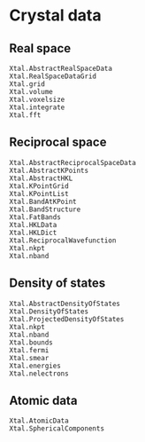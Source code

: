 # Crystal data

## Real space

```@docs
Xtal.AbstractRealSpaceData
Xtal.RealSpaceDataGrid
Xtal.grid
Xtal.volume
Xtal.voxelsize
Xtal.integrate
Xtal.fft
```

## Reciprocal space

```@docs
Xtal.AbstractReciprocalSpaceData
Xtal.AbstractKPoints
Xtal.AbstractHKL
Xtal.KPointGrid
Xtal.KPointList
Xtal.BandAtKPoint
Xtal.BandStructure
Xtal.FatBands
Xtal.HKLData
Xtal.HKLDict
Xtal.ReciprocalWavefunction
Xtal.nkpt
Xtal.nband
```

## Density of states

```
Xtal.AbstractDensityOfStates
Xtal.DensityOfStates
Xtal.ProjectedDensityOfStates
Xtal.nkpt
Xtal.nband
Xtal.bounds
Xtal.fermi
Xtal.smear
Xtal.energies
Xtal.nelectrons
```

## Atomic data

```@docs
Xtal.AtomicData
Xtal.SphericalComponents
```
